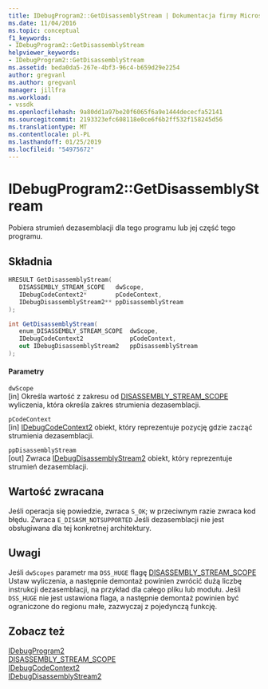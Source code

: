```yaml
---
title: IDebugProgram2::GetDisassemblyStream | Dokumentacja firmy Microsoft
ms.date: 11/04/2016
ms.topic: conceptual
f1_keywords:
- IDebugProgram2::GetDisassemblyStream
helpviewer_keywords:
- IDebugProgram2::GetDisassemblyStream
ms.assetid: beda0da5-267e-4bf3-96c4-b659d29e2254
author: gregvanl
ms.author: gregvanl
manager: jillfra
ms.workload:
- vssdk
ms.openlocfilehash: 9a80dd1a97be20f6065f6a9e1444dececfa52141
ms.sourcegitcommit: 2193323efc608118e0ce6f6b2ff532f158245d56
ms.translationtype: MT
ms.contentlocale: pl-PL
ms.lasthandoff: 01/25/2019
ms.locfileid: "54975672"
---
```

# <a name="idebugprogram2getdisassemblystream"></a>IDebugProgram2::GetDisassemblyStream
Pobiera strumień dezasemblacji dla tego programu lub jej część tego programu.  
  
## <a name="syntax"></a>Składnia  
  
```cpp  
HRESULT GetDisassemblyStream(   
   DISASSEMBLY_STREAM_SCOPE   dwScope,  
   IDebugCodeContext2*        pCodeContext,  
   IDebugDisassemblyStream2** ppDisassemblyStream  
);  
```  
  
```csharp  
int GetDisassemblyStream(   
   enum_DISASSEMBLY_STREAM_SCOPE  dwScope,  
   IDebugCodeContext2             pCodeContext,  
   out IDebugDisassemblyStream2   ppDisassemblyStream  
);  
```  
  
#### <a name="parameters"></a>Parametry  
 `dwScope`  
 [in] Określa wartość z zakresu od [DISASSEMBLY_STREAM_SCOPE](../../../extensibility/debugger/reference/disassembly-stream-scope.md) wyliczenia, która określa zakres strumienia dezasemblacji.  
  
 `pCodeContext`  
 [in] [IDebugCodeContext2](../../../extensibility/debugger/reference/idebugcodecontext2.md) obiekt, który reprezentuje pozycję gdzie zacząć strumienia dezasemblacji.  
  
 `ppDisassemblyStream`  
 [out] Zwraca [IDebugDisassemblyStream2](../../../extensibility/debugger/reference/idebugdisassemblystream2.md) obiekt, który reprezentuje strumień dezasemblacji.  
  
## <a name="return-value"></a>Wartość zwracana  
 Jeśli operacja się powiedzie, zwraca `S_OK`; w przeciwnym razie zwraca kod błędu. Zwraca `E_DISASM_NOTSUPPORTED` Jeśli dezasemblacji nie jest obsługiwana dla tej konkretnej architektury.  
  
## <a name="remarks"></a>Uwagi  
 Jeśli `dwScopes` parametr ma `DSS_HUGE` flagę [DISASSEMBLY_STREAM_SCOPE](../../../extensibility/debugger/reference/disassembly-stream-scope.md) Ustaw wyliczenia, a następnie demontaż powinien zwrócić dużą liczbę instrukcji dezasemblacji, na przykład dla całego pliku lub modułu. Jeśli `DSS_HUGE` nie jest ustawiona flaga, a następnie demontaż powinien być ograniczone do regionu małe, zazwyczaj z pojedynczą funkcję.  
  
## <a name="see-also"></a>Zobacz też  
 [IDebugProgram2](../../../extensibility/debugger/reference/idebugprogram2.md)   
 [DISASSEMBLY_STREAM_SCOPE](../../../extensibility/debugger/reference/disassembly-stream-scope.md)   
 [IDebugCodeContext2](../../../extensibility/debugger/reference/idebugcodecontext2.md)   
 [IDebugDisassemblyStream2](../../../extensibility/debugger/reference/idebugdisassemblystream2.md)